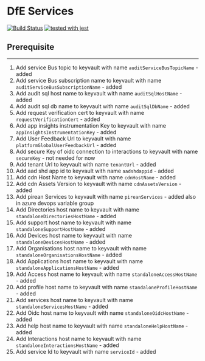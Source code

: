 # DfE Services
[![Build Status](https://travis-ci.org/DFE-Digital/login.dfe.services.svg?branch=master)](https://travis-ci.org/DFE-Digital/login.dfe.services)
[![tested with jest](https://img.shields.io/badge/tested_with-jest-99424f.svg)](https://github.com/facebook/jest)


## Prerequisite
---
1. Add service Bus topic to keyvault with name `auditServiceBusTopicName` - added
2. Add service Bus subscription name to keyvault with name `auditServiceBusSubscriptionName` - added
3. Add audit sql host name to keyvault with name `auditSqlHostName` - added
4. Add audit sql db name to keyvault with name `auditSqlDbName` - added
5. Add request verification cert to keyvault with name `requestVerificationCert` - added
6. Add app insights instrumentation Key to keyvault with name `appInsightsInstrumentationKey` - added
7.  Add User Feedback Url to keyvault with name `platformGlobalUserFeedbackUrl` - added
8.  Add secure Key of oidc connection to interactions to keyvault with name `secureKey` - not needed for now
9.  Add tenant Url to keyvault with name `tenantUrl` - added
10. Add aad shd app id to keyvault with name `aadshdappid` - added
11. Add cdn Host Name to keyvault with name `cdnHostName` - added
12. Add cdn Assets Version to keyvault with name `cdnAssetsVersion` - added
13. Add pirean Services to keyvault with name `pireanServices` - added also in azure devops variable group
14. Add Directories host name to keyvault with name `standaloneDirectoriesHostName` - added
15. Add support host name to keyvault with name `standaloneSupportHostName` - added
16. Add Devices host name to keyvault with name `standaloneDevicesHostName` - added
17. Add Organisations host name to keyvault with name `standaloneOrganisationsHostName` - added
18. Add Applications host name to keyvault with name `standaloneApplicationsHostName` - added
19. Add Access host name to keyvault with name `standaloneAccessHostName` - added
20. Add profile host name to keyvault with name `standaloneProfileHostName` - added
21. Add services host name to keyvault with name `standaloneServicesHostName` - added
22. Add Oidc host name to keyvault with name `standaloneOidcHostName` - added
23. Add help host name to keyvault with name `standaloneHelpHostName` - added
24. Add Interactions host name to keyvault with name `standaloneInteractionsHostName` - added
25. Add service Id to keyvault with name `serviceId` - added